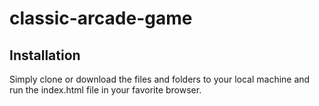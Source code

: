 # classic-arcade-game

## Installation

Simply clone or download the files and folders to your local machine and run the index.html file in your favorite browser.
